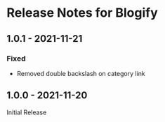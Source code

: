 # Release Notes for Blogify

## 1.0.1 - 2021-11-21
### Fixed
* Removed double backslash on category link 

## 1.0.0 - 2021-11-20

Initial Release